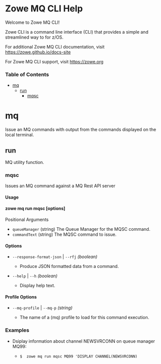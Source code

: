 # Zowe MQ CLI Help


Welcome to Zowe MQ CLI!

Zowe CLI is a command line interface (CLI) that provides a simple and streamlined way to  for z/OS.

For additional Zowe MQ CLI documentation, visit https://zowe.github.io/docs-site

For Zowe MQ CLI support, visit https://zowe.org

### Table of Contents
* [mq](#module-mq)
	* [run](#module-run)
		* [mqsc](#command-status)


# mq<a name="module-mq"></a>
Issue an MQ commands with output from the commands displayed on the local terminal.
## run<a name="module-run"></a>
MQ utility function.
### mqsc<a name="command-status"></a>
Issues an MQ command against a MQ Rest API server

#### Usage

#### zowe mq run mqsc [options]

   Positional Arguments

*    `queueManager`	(string)
        The Queue Manager for the MQSC command.
*    `commandText`	(string)
        The MQSC command to issue.


#### Options

*   `--response-format-json`  | `--rfj` *(boolean)*

	* Produce JSON formatted data from a command\.

*   `--help`  | `--h` *(boolean)*

	* Display help text\.

#### Profile Options

*   `--mq-profile`  | `--mq-p` *(string)*

	* The name of a (mq) profile to load for this command execution\.

### Examples

*  Dsiplay information about channel NEWSVRCONN on queue manager MQ99:

      * `$  zowe mq run mqsc MQ99 'DISPLAY CHANNEL(NEWSVRCONN) `

